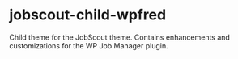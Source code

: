 # jobscout-child-wpfred
 Child theme for the JobScout theme. Contains enhancements and customizations for the WP Job Manager plugin.
